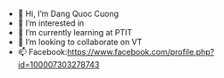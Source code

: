 - 👋 Hi, I’m Dang Quoc Cuong
- 👀 I’m interested in 
- 🌱 I’m currently learning at PTIT
- 💞️ I’m looking to collaborate on VT
- 📫 Facebook:https://www.facebook.com/profile.php?id=100007303278743

<!---
CuongCC1/CuongCC1 is a ✨ special ✨ repository because its `README.md` (this file) appears on your GitHub profile.
You can click the Preview link to take a look at your changes.
--->
